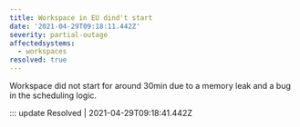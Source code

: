 ```yaml
---
title: Workspace in EU dind't start
date: '2021-04-29T09:18:11.442Z'
severity: partial-outage
affectedsystems:
  - workspaces
resolved: true
---
```

Workspace did not start for around 30min due to a memory leak and a bug in the scheduling logic.

::: update Resolved | 2021-04-29T09:18:41.442Z

<!--- language code: en -->
